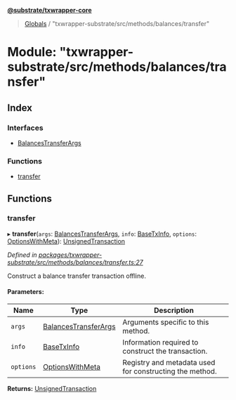 **[@substrate/txwrapper-core](../README.md)**

> [Globals](../globals.md) / "txwrapper-substrate/src/methods/balances/transfer"

# Module: "txwrapper-substrate/src/methods/balances/transfer"

## Index

### Interfaces

* [BalancesTransferArgs](../interfaces/_txwrapper_substrate_src_methods_balances_transfer_.balancestransferargs.md)

### Functions

* [transfer](_txwrapper_substrate_src_methods_balances_transfer_.md#transfer)

## Functions

### transfer

▸ **transfer**(`args`: [BalancesTransferArgs](../interfaces/_txwrapper_substrate_src_methods_balances_transfer_.balancestransferargs.md), `info`: [BaseTxInfo](../interfaces/_txwrapper_core_src_types_method_.basetxinfo.md), `options`: [OptionsWithMeta](../interfaces/_txwrapper_core_src_types_method_.optionswithmeta.md)): [UnsignedTransaction](../interfaces/_txwrapper_core_src_types_method_.unsignedtransaction.md)

*Defined in [packages/txwrapper-substrate/src/methods/balances/transfer.ts:27](https://github.com/paritytech/txwrapper-core/blob/33adddf/packages/txwrapper-substrate/src/methods/balances/transfer.ts#L27)*

Construct a balance transfer transaction offline.

#### Parameters:

Name | Type | Description |
------ | ------ | ------ |
`args` | [BalancesTransferArgs](../interfaces/_txwrapper_substrate_src_methods_balances_transfer_.balancestransferargs.md) | Arguments specific to this method. |
`info` | [BaseTxInfo](../interfaces/_txwrapper_core_src_types_method_.basetxinfo.md) | Information required to construct the transaction. |
`options` | [OptionsWithMeta](../interfaces/_txwrapper_core_src_types_method_.optionswithmeta.md) | Registry and metadata used for constructing the method.  |

**Returns:** [UnsignedTransaction](../interfaces/_txwrapper_core_src_types_method_.unsignedtransaction.md)

